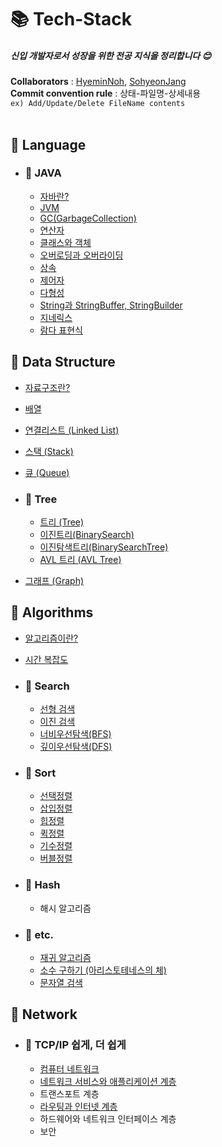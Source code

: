 # 📚 Tech-Stack

##### 신입 개발자로서 성장을 위한 전공 지식을 정리합니다 :blush:

**Collaborators** : [HyeminNoh](https://github.com/HyeminNoh), [SohyeonJang](https://github.com/shjang1013)  
**Commit convention rule** : 상태-파일명-상세내용  
`ex) Add/Update/Delete FileName contents`  
<br>

## 📒 Language  

- ### 📖 JAVA
    * [자바란?](./Language/Java/Java.md)
    * [JVM](./Language/Java/JVM(Java%20Virtual%20Machine).md)
    * [GC(GarbageCollection)](./Language/Java/GarbageCollection.md)  
    * [연산자](./Language/Java/Operator.md)
    * [클래스와 객체](./Language/Java/Class_and_Object.md)
    * [오버로딩과 오버라이딩](./Language/Java/Overloading_and_Overriding.md)
    * [상속](./Language/Java/Inheritance.md)
    * [제어자](./Language/Java/Modifier.md)
    * [다형성](./Language/Java/Polymorphism.md)
    * [String과 StringBuffer, StringBuilder](./Language/Java/String.md)  
    * [지네릭스](./Language/Java/Generics.md)  
    * [람다 표현식](./Language/Java/Lambda.md)  
    
## 📕 Data Structure

  * [자료구조란?](./DataStructure/DataStructure.md)  
  * [배열](./DataStructure/Array.md)    
  * [연결리스트 (Linked List)](./DataStructure/LinkedList.md)  
  * [스택 (Stack)](./DataStructure/Stack.md)  
  * [큐 (Queue)](./DataStructure/Queue.md)

  * ### 📖 Tree
    * [트리 (Tree)](./DataStructure/Tree.md)
    * [이진트리(BinarySearch)](./DataStructure/BinaryTree.md)
    * [이진탐색트리(BinarySearchTree)](./DataStructure/BinarySearchTree.md)
    * [AVL 트리 (AVL Tree)](./DataStructure/AVLTree.md)

  * [그래프 (Graph)](./DataStructure/Graph.md)

## 📗 Algorithms

- [알고리즘이란?](./Algorithms/Algorithms.md)  
- [시간 복잡도](./Algorithms/TimeComplexity.md)

- ### 📖 Search
    * [선형 검색](./Algorithms/Search/LinearSearch.md)
    * [이진 검색](./Algorithms/Search/BinearySearch.md)
    * [너비우선탐색(BFS)](./Algorithms/Search/BreadthFirstSearch.md)
    * [깊이우선탐색(DFS)](./Algorithms/Search/DepthFirstSearch.md)
     
- ### 📖 Sort  
    * [선택정렬](./Algorithms/Sort/SelectionSort.md)
    * [삽입정렬](./Algorithms/Sort/InsertionSort.md)
    * [힙정렬](./Algorithms/Sort/HeapSort.md)
    * [퀵정렬](./Algorithms/Sort/QuickSort.md)
    * [기수정렬](./Algorithms/Sort/RadixSort.md)
    * [버블정렬](./Algorithms/Sort/BubbleSort.md)

- ### 📖 Hash
    * 해시 알고리즘

- ### 📖 etc.
    * [재귀 알고리즘](./Algorithms/Recursive.md)
    * [소수 구하기 (아리스토테네스의 체)](./Algorithms/PrimeNum.md)
    * [문자열 검색](./Algorithms/StringSearch.md)
    
## 📙 Network

- ### 📖 TCP/IP 쉽게, 더 쉽게
    * [컴퓨터 네트워크](./Network/Computer_Network.md)
    * [네트워크 서비스와 애플리케이션 계층](./Network/ApplicationLayer.md)
    * 트랜스포트 계층
    * [라우팅과 인터넷 계층](./Network/InternetLayer.md)
    * 하드웨어와 네트워크 인터페이스 계층
    * 보안

